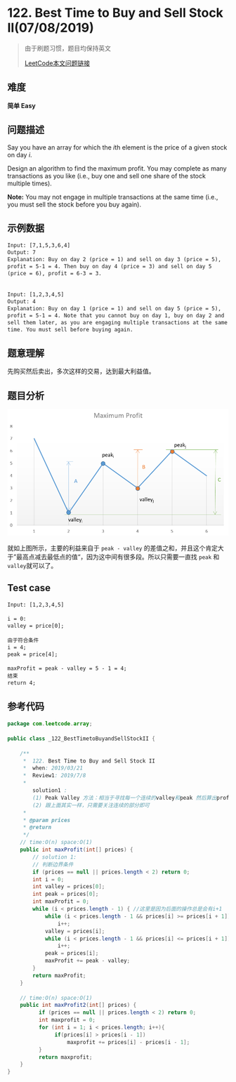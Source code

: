 # 122. Best Time to Buy and Sell Stock II(07/08/2019) 

> 由于刷题习惯，题目均保持英文
>
> [LeetCode本文问题链接](https://leetcode.com/problems/best-time-to-buy-and-sell-stock-ii/)

## 难度

**简单 Easy**

## 问题描述

Say you have an array for which the *i*th element is the price of a given stock on day *i*. </br>

Design an algorithm to find the maximum profit. You may complete as many transactions as you like (i.e., buy one and sell one share of the stock multiple times).</br>

**Note:** You may not engage in multiple transactions at the same time (i.e., you must sell the stock before you buy again).

## 示例数据

```
Input: [7,1,5,3,6,4]
Output: 7
Explanation: Buy on day 2 (price = 1) and sell on day 3 (price = 5), profit = 5-1 = 4. Then buy on day 4 (price = 3) and sell on day 5 (price = 6), profit = 6-3 = 3.
             

Input: [1,2,3,4,5]
Output: 4
Explanation: Buy on day 1 (price = 1) and sell on day 5 (price = 5), profit = 5-1 = 4. Note that you cannot buy on day 1, buy on day 2 and sell them later, as you are engaging multiple transactions at the same time. You must sell before buying again.
```

## 题意理解

先购买然后卖出，多次这样的交易，达到最大利益值。

## 题目分析

![Profit Graph](assets/122_maxprofit_1.PNG)

就如上图所示，主要的利益来自于 `peak - valley` 的差值之和，并且这个肯定大于”最高点减去最低点的值“，因为这中间有很多段。所以只需要一直找 `peak` 和 `valley`就可以了。

## Test case

```
Input: [1,2,3,4,5]

i = 0:
valley = price[0];

由于符合条件 
i = 4;
peak = price[4];

maxProfit = peak - valley = 5 - 1 = 4;
结束
return 4;
```

## 参考代码

```java
package com.leetcode.array;

public class _122_BestTimetoBuyandSellStockII {

    /**
     *  122. Best Time to Buy and Sell Stock II
     *  when: 2019/03/21
     *  Review1: 2019/7/8
     *
        solution1 :
        (1) Peak Valley 方法：相当于寻找每一个连续的valley和peak 然后算出profit再加在一起
        (2) 跟上面其实一样，只需要关注连续的部分即可
     *
     * @param prices
     * @return
     */
    // time:O(n) space:O(1)
    public int maxProfit(int[] prices) {
        // solution 1:
        // 判断边界条件
        if (prices == null || prices.length < 2) return 0;
        int i = 0;
        int valley = prices[0];
        int peak = prices[0];
        int maxProfit = 0;
        while (i < prices.length - 1) { //这里是因为后面的操作总是会有i+1
            while (i < prices.length - 1 && prices[i] >= prices[i + 1])
                i++;
            valley = prices[i];
            while (i < prices.length - 1 && prices[i] <= prices[i + 1])
                i++;
            peak = prices[i];
            maxProfit += peak - valley;
        }
        return maxProfit;
    }

    // time:O(n) space:O(1)
    public int maxProfit2(int[] prices) {
          if (prices == null || prices.length < 2) return 0;
          int maxprofit = 0;
          for (int i = 1; i < prices.length; i++){
               if(prices[i] > prices[i - 1])
                   maxprofit += prices[i] - prices[i - 1];
          }
          return maxprofit;
    }
}

```



